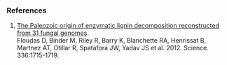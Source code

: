 ### References

1.  [The Paleozoic origin of enzymatic lignin decomposition
    reconstructed from 31 fungal
    genomes](http://europepmc.org/abstract/MED/22745431).\
    Floudas D, Binder M, Riley R, Barry K, Blanchette RA, Henrissat B,
    Martnez AT, Otillar R, Spatafora JW, Yadav JS et al. 2012. Science.
    336:1715-1719.
